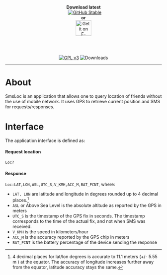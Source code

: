 <center>
  
**Download latest**<br>
&nbsp;&nbsp;[![GitHub Stable](
   https://img.shields.io/github/release/wandomium/SmsLoc?label=Stable)](
   https://github.com/wandomium/SmsLoc/releases/latest)
<br>**or**<br>
[<img src="https://f-droid.org/badge/get-it-on.png"
    alt="Get it on F-Droid"
    height="50">](https://f-droid.org/packages/YOUR.APP.ID)

<br><br>

[![GPL v3](https://img.shields.io/badge/License-GPLv3-blue?style=flat&logo=gnu&logoColor=white)](./LICENSE)
![Downloads](https://img.shields.io/github/downloads/wandomium/SmsLoc/total)

---
</center>

# About

SmsLoc is an application that allows one to query location of friends without the use of mobile network. It uses GPS to retrieve current position and SMS for requests/responses.

# Interface
The application interface is defined as:

#### Request location
`Loc?`
#### Response
`Loc:LAT,LON,ASL,UTC_S,V_KMH,ACC_M,BAT_PCNT`, where:
- `LAT, LON` are latitude and longitude in degrees rounded up to 4 decimal places.[^1]
- `ASL` or Above Sea Level is the absolute altitude as reported by the GPS in meters
- `UTC_S` is the timestamp of the GPS fix in seconds. The timestamp corresponds to the time of the actual fix, and not when SMS was received.
- `V_KMH` is the speed in kilometers/hour
- `ACC_M` is the accuracy reported by the GPS chip in meters
- `BAT_PCNT` is the battery percentage of the device sending the response






[^1]: 4 decimal places for lat/lon degrees is accurate to 11.1 meters (+/- 5.55 m ) at the equator. The accuracy of longitude increases further away from the equator, latitude accuracy stays the same.
